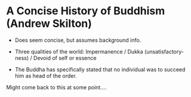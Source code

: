 # A Concise History of Buddhism (Andrew Skilton)

- Does seem concise, but assumes background info.

- Three qualities of the world: Impermanence / Dukka (unsatisfactory-ness) / Devoid of self or essence

- The Buddha has specifically stated that no individual was to succeed him as head of the order.

Might come back to this at some point....